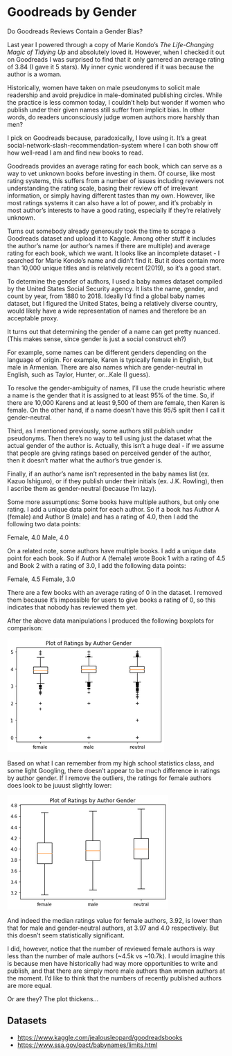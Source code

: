 # Goodreads by Gender
Do Goodreads Reviews Contain a Gender Bias?

Last year I powered through a copy of Marie Kondo’s <em>The Life-Changing Magic of Tidying Up</em> and absolutely loved it. However, when I checked it out on Goodreads I was surprised to find that it only garnered an average rating of 3.84 (I gave it 5 stars). My inner cynic wondered if it was because the author is a woman.

Historically, women have taken on male pseudonyms to solicit male readership and avoid prejudice in male-dominated publishing circles. While the practice is less common today, I couldn’t help but wonder if women who publish under their given names still suffer from implicit bias. In other words, do readers unconsciously judge women authors more harshly than men?

I pick on Goodreads because, paradoxically, I love using it. It’s a great social-network-slash-recommendation-system where I can both show off how well-read I am and find new books to read.

Goodreads provides an average rating for each book, which can serve as a way to vet unknown books before investing in them. Of course, like most rating systems, this suffers from a number of issues including reviewers not understanding the rating scale, basing their review off of irrelevant information, or simply having different tastes than my own. However, like most ratings systems it can also have a lot of power, and it’s probably in most author’s interests to have a good rating, especially if they’re relatively unknown.

Turns out somebody already generously took the time to scrape a Goodreads dataset and upload it to Kaggle. Among other stuff it includes the author’s name (or author’s names if there are multiple) and average rating for each book, which we want. It looks like an incomplete dataset - I searched for Marie Kondo’s name and didn’t find it. But it does contain more than 10,000 unique titles and is relatively recent (2019), so it’s a good start.

To determine the gender of authors, I used a baby names dataset compiled by the United States Social Security agency. It lists the name, gender, and count by year, from 1880 to 2018. Ideally I’d find a global baby names dataset, but I figured the United States, being a relatively diverse country, would likely have a wide representation of names and therefore be an acceptable proxy.

It turns out that determining the gender of a name can get pretty nuanced. (This makes sense, since gender is just a social construct eh?)

For example, some names can be different genders depending on the language of origin. For example, Karen is typically female in English, but male in Armenian. There are also names which are gender-neutral in English, such as Taylor, Hunter, or...Kale (I guess). 

To resolve the gender-ambiguity of names, I’ll use the crude heuristic where a name is the gender that it is assigned to at least 95% of the time. So, if there are 10,000 Karens and at least 9,500 of them are female, then Karen is female. On the other hand, if a name doesn’t have this 95/5 split then I call it gender-neutral.

Third, as I mentioned previously, some authors still publish under pseudonyms. Then there’s no way to tell using just the dataset what the actual gender of the author is. Actually, this isn’t a huge deal - if we assume that people are giving ratings based on perceived gender of the author, then it doesn’t matter what the author’s true gender is. 

Finally, if an author’s name isn’t represented in the baby names list (ex. Kazuo Ishiguro), or if they publish under their initials (ex. J.K. Rowling), then I ascribe them as gender-neutral (because I’m lazy).

Some more assumptions:
Some books have multiple authors, but only one rating. I add a unique data point for each author. So if a book has Author A (female) and Author B (male) and has a rating of 4.0, then I add the following two data points:

Female, 4.0
Male, 4.0

On a related note, some authors have multiple books. I add a unique data point for each book. So if Author A (female) wrote Book 1 with a rating of 4.5 and Book 2 with a rating of 3.0, I add the following data points:

Female, 4.5
Female, 3.0

There are a few books with an average rating of 0 in the dataset. I removed them because it’s impossible for users to give books a rating of 0, so this indicates that nobody has reviewed them yet.

After the above data manipulations I produced the following boxplots for comparison:

![image info](ratings_by_author_gender_with_outliers.png)

Based on what I can remember from my high school statistics class, and some light Googling, there doesn’t appear to be much difference in ratings by author gender. If I remove the outliers, the ratings for female authors does look to be juuust slightly lower:

![image info](ratings_by_author_gender.png)

And indeed the median ratings value for female authors, 3.92, is lower than that for male and gender-neutral authors, at 3.97 and 4.0 respectively. But this doesn’t seem statistically significant.

I did, however, notice that the number of reviewed female authors is way less than the number of male authors (~4.5k vs ~10.7k). I would imagine this is because men have historically had way more opportunities to write and publish, and that there are simply more male authors than women authors at the moment. I’d like to think that the numbers of recently published authors are more equal.

Or are they? The plot thickens...

## Datasets
* https://www.kaggle.com/jealousleopard/goodreadsbooks
* https://www.ssa.gov/oact/babynames/limits.html
